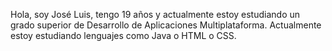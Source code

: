 Hola, soy José Luis, tengo 19 años y actualmente estoy estudiando un grado superior de Desarrollo de Aplicaciones Multiplataforma.
Actualmente estoy estudiando  lenguajes como Java o HTML o CSS.




